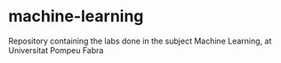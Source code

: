 # machine-learning
Repository containing the labs done in the subject Machine Learning, at Universitat Pompeu Fabra
